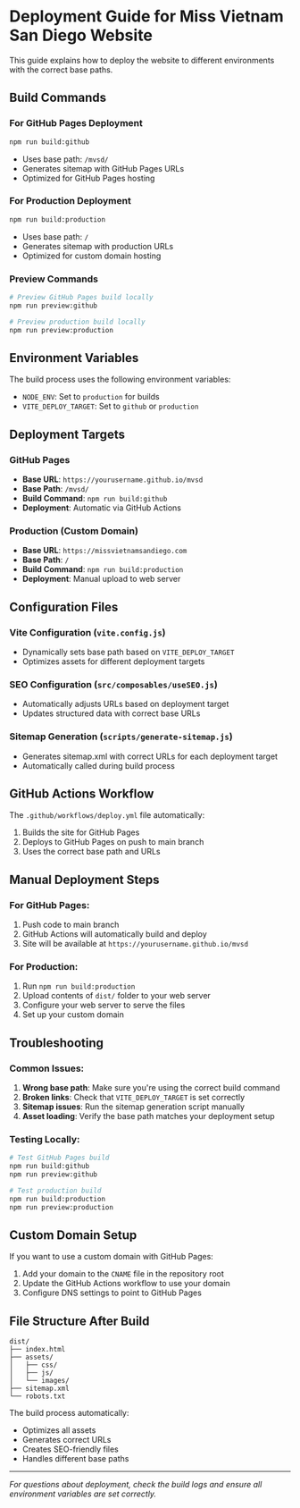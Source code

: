 # Deployment Guide for Miss Vietnam San Diego Website

This guide explains how to deploy the website to different environments with the correct base paths.

## Build Commands

### For GitHub Pages Deployment

```bash
npm run build:github
```

- Uses base path: `/mvsd/`
- Generates sitemap with GitHub Pages URLs
- Optimized for GitHub Pages hosting

### For Production Deployment

```bash
npm run build:production
```

- Uses base path: `/`
- Generates sitemap with production URLs
- Optimized for custom domain hosting

### Preview Commands

```bash
# Preview GitHub Pages build locally
npm run preview:github

# Preview production build locally
npm run preview:production
```

## Environment Variables

The build process uses the following environment variables:

- `NODE_ENV`: Set to `production` for builds
- `VITE_DEPLOY_TARGET`: Set to `github` or `production`

## Deployment Targets

### GitHub Pages

- **Base URL**: `https://yourusername.github.io/mvsd`
- **Base Path**: `/mvsd/`
- **Build Command**: `npm run build:github`
- **Deployment**: Automatic via GitHub Actions

### Production (Custom Domain)

- **Base URL**: `https://missvietnamsandiego.com`
- **Base Path**: `/`
- **Build Command**: `npm run build:production`
- **Deployment**: Manual upload to web server

## Configuration Files

### Vite Configuration (`vite.config.js`)

- Dynamically sets base path based on `VITE_DEPLOY_TARGET`
- Optimizes assets for different deployment targets

### SEO Configuration (`src/composables/useSEO.js`)

- Automatically adjusts URLs based on deployment target
- Updates structured data with correct base URLs

### Sitemap Generation (`scripts/generate-sitemap.js`)

- Generates sitemap.xml with correct URLs for each deployment target
- Automatically called during build process

## GitHub Actions Workflow

The `.github/workflows/deploy.yml` file automatically:

1. Builds the site for GitHub Pages
2. Deploys to GitHub Pages on push to main branch
3. Uses the correct base path and URLs

## Manual Deployment Steps

### For GitHub Pages:

1. Push code to main branch
2. GitHub Actions will automatically build and deploy
3. Site will be available at `https://yourusername.github.io/mvsd`

### For Production:

1. Run `npm run build:production`
2. Upload contents of `dist/` folder to your web server
3. Configure your web server to serve the files
4. Set up your custom domain

## Troubleshooting

### Common Issues:

1. **Wrong base path**: Make sure you're using the correct build command
2. **Broken links**: Check that `VITE_DEPLOY_TARGET` is set correctly
3. **Sitemap issues**: Run the sitemap generation script manually
4. **Asset loading**: Verify the base path matches your deployment setup

### Testing Locally:

```bash
# Test GitHub Pages build
npm run build:github
npm run preview:github

# Test production build
npm run build:production
npm run preview:production
```

## Custom Domain Setup

If you want to use a custom domain with GitHub Pages:

1. Add your domain to the `CNAME` file in the repository root
2. Update the GitHub Actions workflow to use your domain
3. Configure DNS settings to point to GitHub Pages

## File Structure After Build

```
dist/
├── index.html
├── assets/
│   ├── css/
│   ├── js/
│   └── images/
├── sitemap.xml
└── robots.txt
```

The build process automatically:

- Optimizes all assets
- Generates correct URLs
- Creates SEO-friendly files
- Handles different base paths

---

_For questions about deployment, check the build logs and ensure all environment variables are set correctly._
